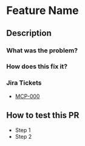 # Feature Name <!-- replace this with the feature/bug name -->

## Description

<!-- you don't need to write anything here -->

### What was the problem?

<!-- brief description of how things worked before this PR -->

### How does this fix it?

<!-- brief description of how things will work after this PR -->

### Jira Tickets

<!-- replace "000" with ticket number in both places -->

- [MCP-000](https://amida.atlassian.net/browse/MCP-000)

## How to test this PR

- Step 1
- Step 2 
